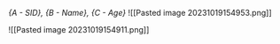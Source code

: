 *{A - SID}, {B - Name}, {C - Age}*
![[Pasted image 20231019154953.png]]

![[Pasted image 20231019154911.png]]

